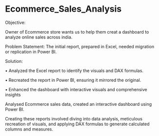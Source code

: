 # Ecommerce_Sales_Analysis

Objective:

Owner of Ecommerce store wants us to help them creat a dashboard to analyze online sales across india.

Problem Statement: The initial report, prepared in Excel, needed migration or replication in Power BI. 

Solution:

• Analyzed the Excel report to identify the visuals and DAX formulas.

• Recreated the report in Power BI, ensuring it mirrored the original.

• Enhanced the dashboard with interactive visuals and comprehensive insights

Analysed Ecommerce sales data, created an interactive dashboard using Power BI. 

Creating these reports involved diving into data analysis, meticulous recreation of visuals, and applying DAX formulas to generate calculated columns and measures. 
 
